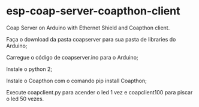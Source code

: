 # esp-coap-server-coapthon-client
Coap Server on Arduino with Ethernet Shield and Coapthon client.

Faça o download da pasta coapserver para sua pasta de libraries do Arduino;

Carregue o código de coapserver.ino para o Arduino;

Instale o python 2; 

Instale o Coapthon com o comando pip install Coapthon;

Execute coapclient.py para acender o led 1 vez e coapclient100 para piscar o led 50 vezes.
